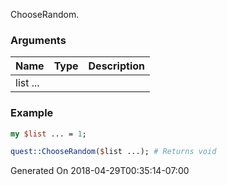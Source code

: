 ChooseRandom.
### Arguments
**Name**|**Type**|**Description**
:---|:---|:---
list ...||

### Example

```perl
my $list ... = 1;

quest::ChooseRandom($list ...); # Returns void
```


Generated On 2018-04-29T00:35:14-07:00